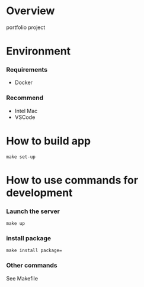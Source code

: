 # Overview
portfolio project


# Environment
### Requirements
- Docker
### Recommend
- Intel Mac
- VSCode


# How to build app
```
make set-up
```

# How to use commands for development
### Launch the server
```
make up
```
### install package
```
make install package=
```
### Other commands
See Makefile